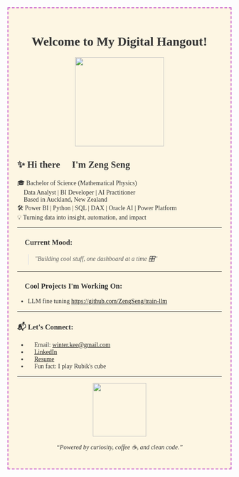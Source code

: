 <div style="background-color:#fdf6e3; border:2px dashed #cc66cc; padding:20px; font-family:'Comic Sans MS', cursive; color:#333;">

<h1 align="center">🌟 Welcome to My Digital Hangout! 🌟</h1>
<p align="center">
  <img src="https://media.giphy.com/media/3o6gbbuLW76jkt8vIc/giphy.gif" width="200" />
</p>

## ✨ Hi there 👋 I'm Zeng Seng

🎓 Bachelor of Science (Mathematical Physics)  
💼 Data Analyst | BI Developer | AI Practitioner  
📍 Based in Auckland, New Zealand  
🛠️ Power BI | Python | SQL | DAX | Oracle AI | Power Platform  
💡 Turning data into insight, automation, and impact

---

### 💜 Current Mood:  
> *"Building cool stuff, one dashboard at a time 🎛️"*

---

### 📁 Cool Projects I'm Working On:
- LLM fine tuning https://github.com/ZengSeng/train-llm

---

### 📬 Let's Connect:
- 📧 Email: winter.kee@gmail.com  
- 💼 [LinkedIn](https://www.linkedin.com/in/zengsengkee/)  
- 💾 [Resume](#)  
- 🧠 Fun fact: I play Rubik's cube 

---

<p align="center">
  <img src="https://media.giphy.com/media/yFQ0ywscgobJK/giphy.gif" width="120" />
</p>
<p align="center"><i>“Powered by curiosity, coffee ☕, and clean code.”</i></p>

</div>
